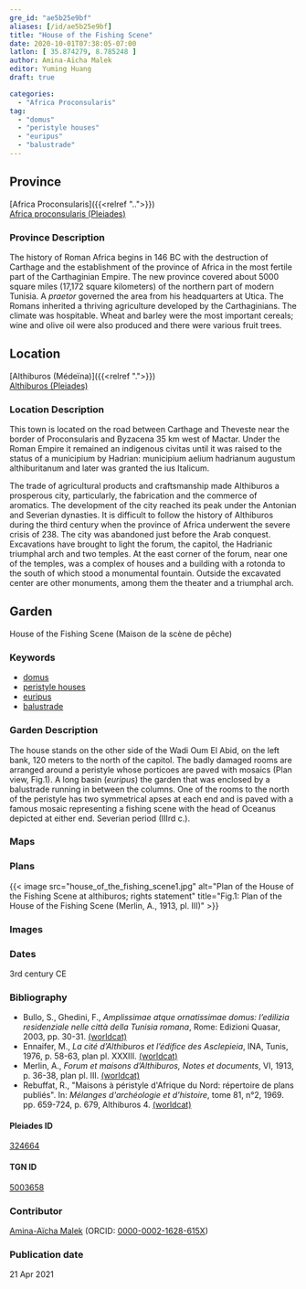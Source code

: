```yaml
---
gre_id: "ae5b25e9bf"
aliases: [/id/ae5b25e9bf]
title: "House of the Fishing Scene"
date: 2020-10-01T07:38:05-07:00
latlon: [ 35.874279, 8.785248 ]
author: Amina-Aïcha Malek
editor: Yuming Huang
draft: true

categories:
  - "Africa Proconsularis"
tag:
  - "domus"
  - "peristyle houses"
  - "euripus"
  - "balustrade"
---
```


## Province
[Africa Proconsularis]({{<relref "..">}}) \
[Africa proconsularis (Pleiades)](https://pleiades.stoa.org/places/991341)

### Province Description
The history of Roman Africa begins in 146 BC with the destruction of Carthage and the establishment of the province of Africa in the most fertile part of the Carthaginian Empire.  The new province covered about 5000 square miles (17,172 square kilometers) of the northern part of modern Tunisia.  A *praetor* governed the area from his headquarters at Utica.  The Romans inherited a thriving agriculture developed by the Carthaginians.  The climate was hospitable.  Wheat and barley were the most important cereals; wine and olive oil were also produced and there were various fruit trees.

## Location

[Althiburos (Médeïna)]({{<relref ".">}}) \
[Althiburos (Pleiades)](https://pleiades.stoa.org/places/324664)

### Location Description
This town is located on the road between Carthage and Theveste near the border of Proconsularis and Byzacena 35 km west of Mactar. Under the Roman Empire it remained an indigenous civitas until it was raised to the status of a municipium by Hadrian: municipium aelium hadrianum augustum althiburitanum and later was granted the ius Italicum.

The trade of agricultural products and craftsmanship made Althiburos a prosperous city, particularly, the fabrication and the commerce of aromatics. The development of the city reached its peak under the Antonian and Severian dynasties. It is difficult to follow the history of Althiburos during the third century when the province of Africa underwent the severe crisis of 238. The city was abandoned just before the Arab conquest.  Excavations have brought to light the forum, the capitol, the Hadrianic triumphal arch and two temples. At the east corner of the forum, near one of the temples, was a complex of houses and a building with a rotonda to the south of which stood a monumental fountain. Outside the excavated center are other monuments, among them the theater and a triumphal arch.

<!--## Sublocation-->

<!--
[AREA WITHIN LOCATION, LIKE “PALATINE HILL”](GEOREFERENCE LINK)
A sublocation is any area larger than an individual garden, but located within a location. I would always try to include a link to a controlled vocabulary here if possible. This ID may well be different from the Garden ID, e.g., Pompeii versus a Garden in one of the houses which has its own Pleiades ID.
-->

<!--### Sublocation Description-->

<!-- DESCRIPTION -->

## Garden
House of the Fishing Scene (Maison de la scène de pêche)

### Keywords
- [domus](http://vocab.getty.edu/page/aat/300005506)
- [peristyle houses](http://vocab.getty.edu/page/aat/300005452)
- [euripus](#)
- [balustrade](http://vocab.getty.edu/page/aat/300001989)

<!-- [urban villas](#) -->


### Garden Description
The house stands on the other side of the Wadi Oum El Abid, on the left bank, 120 meters to the north of the capitol. The badly damaged rooms are arranged around a peristyle whose porticoes are paved with mosaics (Plan view, Fig.1). A long basin (*euripus*) the garden that was enclosed by a balustrade running in between the columns. One of the rooms to the north of the peristyle has two symmetrical apses at each end and is paved with a famous mosaic representing a fishing scene with the head of Oceanus depicted at either end. Severian period (IIIrd c.).


### Maps

<!--
{{< figure src="IMG_URL" alt="ALT_TEXT" title="CAPTION" >}}
-->

### Plans
{{< image src="house_of_the_fishing_scene1.jpg" alt="Plan of the House of the Fishing Scene at althiburos; rights statement" title="Fig.1: Plan of the House of the Fishing Scene (Merlin, A., 1913, pl. III)" >}}

### Images

<!--
{{< figure src="IMG_URL" alt="ALT_TEXT" title="CAPTION" >}}
-->

### Dates
3rd century CE

### Bibliography
- Bullo, S., Ghedini, F., *Amplissimae atque ornatissimae domus: l’edilizia residenziale nelle città della Tunisia romana*, Rome: Edizioni Quasar, 2003, pp. 30-31. [(worldcat)](http://www.worldcat.org/oclc/989088620)
- Ennaifer, M., *La cité d’Althiburos et l’édifice des Asclepieia*, INA, Tunis, 1976, p. 58-63, plan pl. XXXIII. [(worldcat)](http://www.worldcat.org/oclc/963483765)
- Merlin, A., *Forum et maisons d’Althiburos, Notes et documents*, VI, 1913, p. 36-38, plan pl. III. [(worldcat)](http://www.worldcat.org/oclc/490070526)
- Rebuffat, R., "Maisons à péristyle d'Afrique du Nord: répertoire de plans publiés". In: *Mélanges d'archéologie et d'histoire*, tome 81, n°2, 1969. pp. 659-724, p. 679, Althiburos 4. [(worldcat)](http://www.worldcat.org/oclc/493279757)



<!--#### Periodo ID-->

<!-- [PERIODO_ID](https://pleiades.stoa.org/places/PLEIADES_ID) -->

#### Pleiades ID
[324664](https://pleiades.stoa.org/places/324664)

#### TGN ID
[5003658](http://vocab.getty.edu/page/tgn/5003658)

### Contributor
[Amina-Aïcha Malek](link) (ORCID: [0000-0002-1628-615X](https://orcid.org/0000-0002-1628-615X))

### Publication date

21 Apr 2021
<!--
### Related articles
[House of the Muses (Maison des Muses)]({{<relref "house_of_the_muses.md">}})
[Asclepeia Building (Edifice des Asclepeia)]({{<relref "asclepeia_building.md">}})
-->
